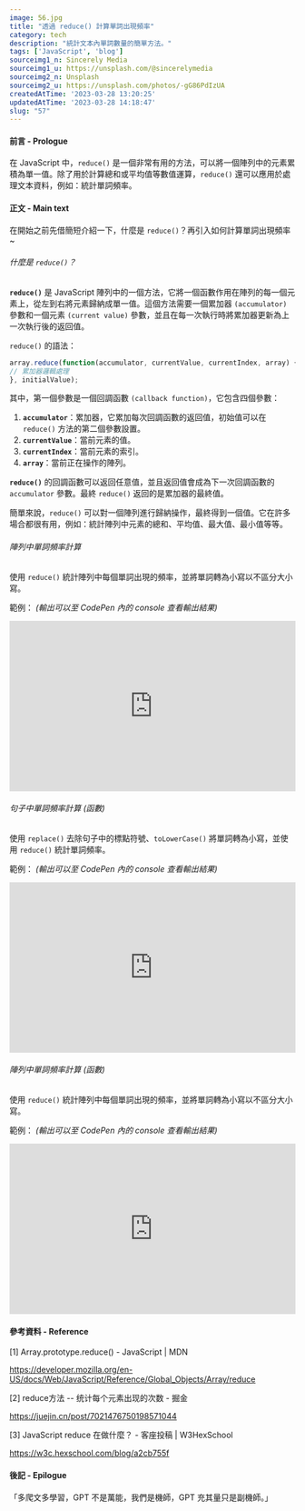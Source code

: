 ```yaml
---
image: 56.jpg
title: "透過 reduce() 計算單詞出現頻率"
category: tech
description: "統計文本內單詞數量的簡單方法。"
tags: ['JavaScript', 'blog']
sourceimg1_n: Sincerely Media
sourceimg1_u: https://unsplash.com/@sincerelymedia
sourceimg2_n: Unsplash
sourceimg2_u: https://unsplash.com/photos/-gG86PdIzUA
createdAtTime: '2023-03-28 13:20:25'
updatedAtTime: '2023-03-28 14:18:47'
slug: "57"
---
```


#### 前言 - Prologue
在 JavaScript 中，`reduce()` 是一個非常有用的方法，可以將一個陣列中的元素累積為單一值。除了用於計算總和或平均值等數值運算，`reduce()` 還可以應用於處理文本資料，例如：統計單詞頻率。

#### 正文 - Main text
在開始之前先借簡短介紹一下，什麼是 `reduce()`？再引入如何計算單詞出現頻率~

###### 什麼是 `reduce()`？
**`reduce()`** 是 JavaScript 陣列中的一個方法，它將一個函數作用在陣列的每一個元素上，從左到右將元素歸納成單一值。這個方法需要一個累加器 `(accumulator)` 參數和一個元素 `(current value)` 參數，並且在每一次執行時將累加器更新為上一次執行後的返回值。

`reduce()` 的語法：
```js
array.reduce(function(accumulator, currentValue, currentIndex, array) {
// 累加器邏輯處理
}, initialValue);
```

其中，第一個參數是一個回調函數 `(callback function)`，它包含四個參數：

1. **`accumulator`**：累加器，它累加每次回調函數的返回值，初始值可以在 `reduce()` 方法的第二個參數設置。
2. **`currentValue`**：當前元素的值。
3. **`currentIndex`**：當前元素的索引。
4. **`array`**：當前正在操作的陣列。

**`reduce()`** 的回調函數可以返回任意值，並且返回值會成為下一次回調函數的 `accumulator` 參數。最終 `reduce()` 返回的是累加器的最終值。

簡單來說，`reduce()` 可以對一個陣列進行歸納操作，最終得到一個值。它在許多場合都很有用，例如：統計陣列中元素的總和、平均值、最大值、最小值等等。

###### 陣列中單詞頻率計算
使用 `reduce()` 統計陣列中每個單詞出現的頻率，並將單詞轉為小寫以不區分大小寫。

範例： *(輸出可以至 CodePen 內的 console 查看輸出結果)*
<iframe height="300" style="width: 100%;" scrolling="no" title="JavaScript  計算頻率使用 reduce() | sample 1" src="https://codepen.io/Rei_Kama414/embed/OJoqvBd?default-tab=js&theme-id=dark" frameborder="no" loading="lazy" allowtransparency="true" allowfullscreen="true">
  See the Pen <a href="https://codepen.io/Rei_Kama414/pen/OJoqvBd">
  JavaScript  計算頻率使用 reduce() | sample 1</a> by RKM (<a href="https://codepen.io/Rei_Kama414">@Rei_Kama414</a>)
  on <a href="https://codepen.io">CodePen</a>.
</iframe>

###### 句子中單詞頻率計算 (函數)
使用 `replace()` 去除句子中的標點符號、`toLowerCase()` 將單詞轉為小寫，並使用 `reduce()` 統計單詞頻率。

範例： *(輸出可以至 CodePen 內的 console 查看輸出結果)*
<iframe height="300" style="width: 100%;" scrolling="no" title="JavaScript  計算頻率使用 reduce() | sample 2" src="https://codepen.io/Rei_Kama414/embed/rNZRdmO?default-tab=js&theme-id=dark" frameborder="no" loading="lazy" allowtransparency="true" allowfullscreen="true">
  See the Pen <a href="https://codepen.io/Rei_Kama414/pen/rNZRdmO">
  JavaScript  計算頻率使用 reduce() | sample 2</a> by RKM (<a href="https://codepen.io/Rei_Kama414">@Rei_Kama414</a>)
  on <a href="https://codepen.io">CodePen</a>.
</iframe>

###### 陣列中單詞頻率計算 (函數)
使用 `reduce()` 統計陣列中每個單詞出現的頻率，並將單詞轉為小寫以不區分大小寫。

範例： *(輸出可以至 CodePen 內的 console 查看輸出結果)*
<iframe height="300" style="width: 100%;" scrolling="no" title="JavaScript  計算頻率使用 reduce() | sample 3" src="https://codepen.io/Rei_Kama414/embed/LYJadyy?default-tab=js&theme-id=dark" frameborder="no" loading="lazy" allowtransparency="true" allowfullscreen="true">
  See the Pen <a href="https://codepen.io/Rei_Kama414/pen/LYJadyy">
  JavaScript  計算頻率使用 reduce() | sample 3</a> by RKM (<a href="https://codepen.io/Rei_Kama414">@Rei_Kama414</a>)
  on <a href="https://codepen.io">CodePen</a>.
</iframe>

#### 參考資料 - Reference

[1] Array.prototype.reduce() - JavaScript | MDN

https://developer.mozilla.org/en-US/docs/Web/JavaScript/Reference/Global_Objects/Array/reduce

[2] reduce方法 -- 统计每个元素出现的次数 - 掘金

https://juejin.cn/post/7021476750198571044

[3] JavaScript reduce 在做什麼？ - 客座投稿 | W3HexSchool

https://w3c.hexschool.com/blog/a2cb755f

#### 後記 - Epilogue
「多爬文多學習，GPT 不是萬能，我們是機師，GPT 充其量只是副機師。」